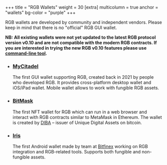 +++
title = "RGB Wallets"
weight = 30
[extra]
multicolumn = true
anchor = "wallets"
bg-color = "purple"
+++

RGB wallets are developed by community and independent vendors. Please keep
in mind that there is no "official" RGB GUI wallet.

**NB: All existing wallets were not yet updated to the latest RGB protocol
version v0.10 and are not compatible with the modern RGB contracts. If you are
interested in trying the new RGB v0.10 features please use [command-line tool].**

* ### [MyCitadel](https://mycitadel.io)

    The first GUI wallet supporting RGB, created back in 2021 by people who
    developed RGB. It provides cross-platform desktop wallet and iOS/iPad 
    wallet. Mobile wallet allows to work with fungible RGB assets.

* ### [BitMask](https://bitmask.app)

    The first NFT wallet for RGB which can run in a web browser and interact
    with RGB contracts similar to MetaMask in Ethereum. The wallet is created
    by [DIBA](https://diba.io) – issuer of Unique Digital Assets on bitcoin.

* ### [Iris](https://play.google.com/store/apps/details?id=com.iriswallet.testnet&pli=1)

    The first Android wallet made by team at [Bitfinex](https://bitfinex.com)
    working on RGB integration and RGB-related tools. Supports both fungible
    and non-fungible assets.


[command-line tool]: /install#cmd
